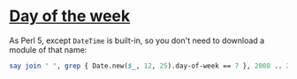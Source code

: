 [1]: http://rosettacode.org/wiki/Day_of_the_week

# [Day of the week][1]

As Perl 5, except `DateTime` is built-in, so you don't need to download a module of that name:

```perl
say join ' ', grep { Date.new($_, 12, 25).day-of-week == 7 }, 2008 .. 2121;
```